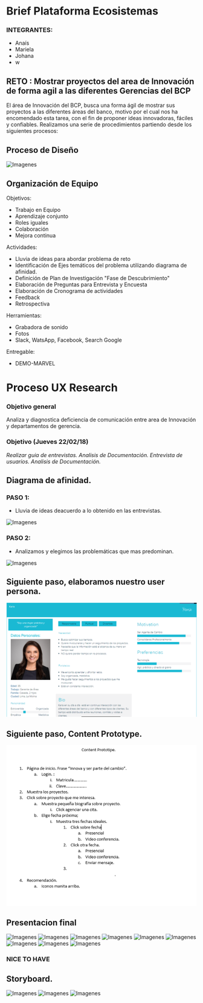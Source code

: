 # Brief Plataforma Ecosistemas

### INTEGRANTES:
- Anaís
- Mariela
- Johana
- w

## RETO : Mostrar proyectos del area de Innovación de forma agil a las diferentes Gerencias del BCP

El área de Innovación del BCP, busca una forma ágil de mostrar sus proyectos a las diferentes áreas del banco, motivo por el cual nos ha encomendado esta tarea, con el fin de proponer ideas innovadoras, fáciles y confiables.
Realizamos una serie de procedimientos partiendo desde los siguientes procesos:

## Proceso de Diseño

![Imagenes](assets/images/ux-guia.png) 


## Organización de Equipo
Objetivos:
- Trabajo en Equipo
- Aprendizaje conjunto
- Roles iguales
- Colaboración
- Mejora continua

Actividades:
- Lluvia de ideas para abordar problema de reto
- Identificación de Ejes temáticos del problema utilizando diagrama de afinidad.
- Definición de Plan de Investigación "Fase de Descubrimiento"
- Elaboración de Preguntas para Entrevista y Encuesta
- Elaboración de Cronograma de actividades
- Feedback
- Retrospectiva

Herramientas:
- Grabadora de sonido
- Fotos
- Slack, WatsApp, Facebook, Search Google


Entregable:
- DEMO-MARVEL

# Proceso UX Research

### Objetivo general
Analiza y diagnostica deficiencia de comunicación entre area de Innovación y departamentos de gerencia.

### Objetivo (Jueves 22/02/18)
*Realizar guia de entrevistas.*
*Analisis de Documentación.*
*Entrevista de usuarios.*
*Analisis de Documentación.*


## Diagrama de afinidad.
### PASO 1:
- Lluvia de ideas deacuerdo a lo obtenido en las entrevistas.

![Imagenes](assets/images/problematica.jpg)

### PASO 2:
- Analizamos y elegimos las problemáticas que mas predominan.

![Imagenes](assets/images/afinitymap.jpg)

## Siguiente paso, elaboramos nuestro user persona.
![Imagenes](assets/images/userpersona.png)

## Siguiente paso, Content Prototype.

![Imagenes](assets/images/contentprototipe.png)

## Presentacion final
![Imagenes](assets/images/presentacion_1.png)
![Imagenes](assets/images/presentacion_2.png)
![Imagenes](assets/images/presentacion_3.png)
![Imagenes](assets/images/presentacion_4.png)
![Imagenes](assets/images/presentacion_5.png)
![Imagenes](assets/images/presentacion_6.png)
![Imagenes](assets/images/presentacion_7.png)
![Imagenes](assets/images/presentacion_8.png)
![Imagenes](assets/images/presentacion_9.png)

### NICE TO HAVE
## Storyboard.

![Imagenes](assets/images/storyboard_1.jpg)
![Imagenes](assets/images/storyboard_2.jpg)
![Imagenes](assets/images/storyboard_3.jpg)


